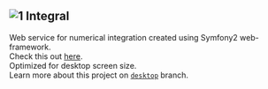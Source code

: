 ![1](https://github.com/monstaHD/Integral/raw/web/src/Integral/CoreBundle/Resources/public/images/favicon.ico) Integral
---
Web service for numerical integration created using Symfony2 web-framework.  
Check this out [here](http://integral.epherest.com).  
Optimized for desktop screen size.  
Learn more about this project on [`desktop`](https://github.com/monstaHD/integral/tree/desktop) branch.  
